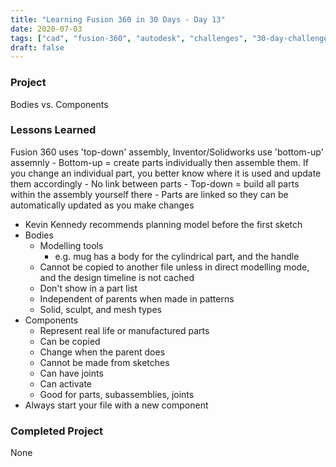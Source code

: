 ```yaml
---
title: "Learning Fusion 360 in 30 Days - Day 13"
date: 2020-07-03
tags: ["cad", "fusion-360", "autodesk", "challenges", "30-day-challenge", "fusion-360-in-30"]
draft: false
---
```

### Project
Bodies vs. Components

### Lessons Learned
 Fusion 360 uses 'top-down' assembly, Inventor/Solidworks use 'bottom-up' assemnly
    - Bottom-up = create parts individually then assemble them. If you change an individual part, you better know where it is used and update them accordingly
        - No link between parts
    - Top-down = build all parts within the assembly yourself there
        - Parts are linked so they can be automatically updated as you make changes
- Kevin Kennedy recommends planning model before the first sketch
- Bodies
    - Modelling tools
        - e.g. mug has a body for the cylindrical part, and the handle
    - Cannot be copied to another file unless in direct modelling mode, and the design timeline is not cached
    - Don't show in a part list
    - Independent of parents when made in patterns
    - Solid, sculpt, and mesh types
- Components
    - Represent real life or manufactured parts
    - Can be copied
    - Change when the parent does
    - Cannot be made from sketches
    - Can have joints
    - Can activate
    - Good for parts, subassemblies, joints
- Always start your file with a new component

### Completed Project
None
